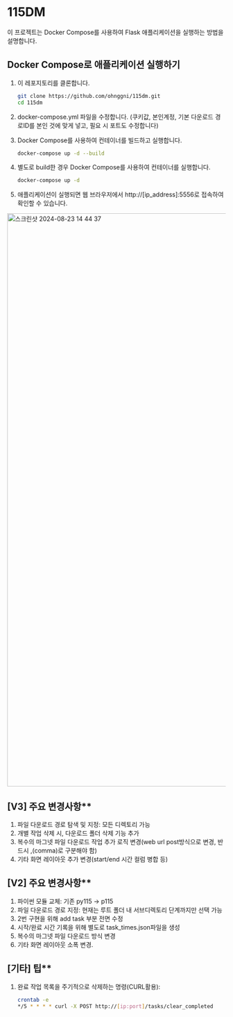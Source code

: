 # 115DM

이 프로젝트는 Docker Compose를 사용하여 Flask 애플리케이션을 실행하는 방법을 설명합니다.

## Docker Compose로 애플리케이션 실행하기

1. 이 레포지토리를 클론합니다.

   ```sh
   git clone https://github.com/ohnggni/115dm.git
   cd 115dm

2. docker-compose.yml 파일을 수정합니다. (쿠키값, 본인계정, 기본 다운로드 경로ID를 본인 것에 맞게 넣고, 필요 시 포트도 수정합니다)
3. Docker Compose를 사용하여 컨테이너를 빌드하고 실행합니다.
   ```sh
   docker-compose up -d --build

4. 별도로 build한 경우 Docker Compose를 사용하여 컨테이너를 실행합니다.
   ```sh
   docker-compose up -d

5. 애플리케이션이 실행되면 웹 브라우저에서 http://[ip_address]:5556로 접속하여 확인할 수 있습니다.
   
<img width="1321" alt="스크린샷 2024-08-23 14 44 37" src="https://github.com/user-attachments/assets/c5cf2bff-3d22-4726-948a-1adab8b35c57">



## [V3] 주요 변경사항**
1) 파일 다운로드 경로 탐색 및 지정: 모든 디렉토리 가능
2) 개별 작업 삭제 시, 다운로드 폴더 삭제 기능 추가
3) 복수의 마그넷 파일 다운로드 작업 추가 로직 변경(web url post방식으로 변경, 반드시 ,(comma)로 구분해야 함)
4) 기타 화면 레이아웃 추가 변경(start/end 시간 컬럼 병합 등)

## [V2] 주요 변경사항**
1) 파이썬 모듈 교체: 기존 py115 -> p115
2) 파일 다운로드 경로 지정: 현재는 루트 폴더 내 서브디렉토리 단계까지만 선택 가능
3) 2번 구현을 위해 add task 부분 전면 수정
4) 시작/완료 시간 기록을 위해 별도로 task_times.json파일을 생성
5) 복수의 마그넷 파일 다운로드 방식 변경
6) 기타 화면 레이아웃 소폭 변경.

## [기타] 팁**
1) 완료 작업 목록을 주기적으로 삭제하는 명령(CURL활용):
   ```sh
   crontab -e
   */5 * * * * curl -X POST http://[ip:port]/tasks/clear_completed
